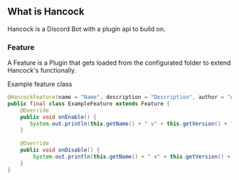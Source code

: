## What is Hancock

Hancock is a Discord Bot with a plugin api to build on.

### Feature

A Feature is a Plugin that gets loaded from the configurated folder to extend Hancock's functionally.

Example feature class

```Java
@HancockFeature(name = "Name", description = "Description", author = "Author", version = 1.0)
public final class ExampleFeature extends Feature {
    @Override 
    public void onEnable() {
       System.out.println(this.getName() + " v" + this.getVersion() + " has been enabled."); 
    }
    
    @Override
    public void onDisable() {
        System.out.println(this.getName() + " v" + this.getVersion() + " has been disabled.");
    }
}
```
